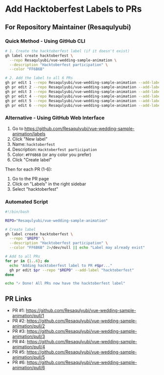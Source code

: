 # Add Hacktoberfest Labels to PRs

## For Repository Maintainer (Resaqulyubi)

### Quick Method - Using GitHub CLI

```bash
# 1. Create the hacktoberfest label (if it doesn't exist)
gh label create hacktoberfest \
  --repo Resaqulyubi/vue-wedding-sample-animation \
  --description "Hacktoberfest participation" \
  --color "FF6B6B"

# 2. Add the label to all 6 PRs
gh pr edit 1 --repo Resaqulyubi/vue-wedding-sample-animation --add-label "hacktoberfest"
gh pr edit 2 --repo Resaqulyubi/vue-wedding-sample-animation --add-label "hacktoberfest"
gh pr edit 3 --repo Resaqulyubi/vue-wedding-sample-animation --add-label "hacktoberfest"
gh pr edit 4 --repo Resaqulyubi/vue-wedding-sample-animation --add-label "hacktoberfest"
gh pr edit 5 --repo Resaqulyubi/vue-wedding-sample-animation --add-label "hacktoberfest"
gh pr edit 6 --repo Resaqulyubi/vue-wedding-sample-animation --add-label "hacktoberfest"
```

### Alternative - Using GitHub Web Interface

1. Go to https://github.com/Resaqulyubi/vue-wedding-sample-animation/labels
2. Click "New label"
3. Name: `hacktoberfest`
4. Description: `Hacktoberfest participation`
5. Color: `#FF6B6B` (or any color you prefer)
6. Click "Create label"

Then for each PR (1-6):
1. Go to the PR page
2. Click on "Labels" in the right sidebar
3. Select "hacktoberfest"

### Automated Script

```bash
#!/bin/bash

REPO="Resaqulyubi/vue-wedding-sample-animation"

# Create label
gh label create hacktoberfest \
  --repo "$REPO" \
  --description "Hacktoberfest participation" \
  --color "FF6B6B" 2>/dev/null || echo "Label may already exist"

# Add to all PRs
for pr in {1..6}; do
  echo "Adding hacktoberfest label to PR #$pr..."
  gh pr edit $pr --repo "$REPO" --add-label "hacktoberfest"
done

echo "✓ Done! All PRs now have the hacktoberfest label"
```

## PR Links

- PR #1: https://github.com/Resaqulyubi/vue-wedding-sample-animation/pull/1
- PR #2: https://github.com/Resaqulyubi/vue-wedding-sample-animation/pull/2
- PR #3: https://github.com/Resaqulyubi/vue-wedding-sample-animation/pull/3
- PR #4: https://github.com/Resaqulyubi/vue-wedding-sample-animation/pull/4
- PR #5: https://github.com/Resaqulyubi/vue-wedding-sample-animation/pull/5
- PR #6: https://github.com/Resaqulyubi/vue-wedding-sample-animation/pull/6

